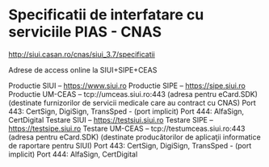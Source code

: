 # Specificatii de interfatare cu serviciile PIAS - CNAS

<http://siui.casan.ro/cnas/siui_3.7/specificatii>

Adrese de access online la SIUI+SIPE+CEAS

Productie SIUI – https://www.siui.ro
Productie SIPE – https://sipe.siui.ro
Productie UM-CEAS – tcp://umceas.siui.ro:443 (adresa pentru eCard.SDK)
(destinate furnizorilor de servicii medicale care au contract cu CNAS)
Port 443: CertSign, DigiSign, TransSped - (port implicit)
Port 444: AlfaSign, CertDigital
Testare SIUI – https://testsiui.siui.ro
Testare SIPE – https://testsipe.siui.ro
Testare UM-CEAS – tcp://testumceas.siui.ro:443 (adresa pentru eCard.SDK)
(destinate producătorilor de aplicaţii informatice de raportare pentru SIUI)
Port 443: CertSign, DigiSign, TransSped - (port implicit)
Port 444: AlfaSign, CertDigital